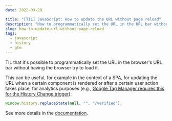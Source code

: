 ```yaml
---
date: 2022-03-28

title: "[TIL] JavaScript: How to update the URL without page reload"
description: "How to programmatically set the URL in the URL bar without page reload"
slug: how-to-update-url-without-page-reload
tags:
  - javascript
  - history
  - gtm
---
```


TIL that it's possible to programmatically set the URL in the browser's URL bar
without having the browser try to load it.

This can be useful, for example in the context of a SPA, for updating the URL
when a certain component is rendered or after a certain user action takes place,
for analytics purposes (e.g., [Google Tag Manager requires this for the History
Change
trigger](https://varn.co.uk/11/13/how-to-track-pageviews-on-single-page-applications-using-google-tag-manager/)):

```javascript
window.history.replaceState(null, "", "/verified");
```

See more details in the
[documentation](https://developer.mozilla.org/en-US/docs/Web/API/History/replaceState).
